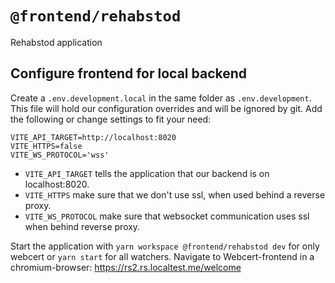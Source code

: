 # `@frontend/rehabstod`

Rehabstod application

## Configure frontend for local backend

Create a `.env.development.local` in the same folder as `.env.development`. This file will hold our configuration overrides and will be ignored by git. Add the following or change settings to fit your need:

```
VITE_API_TARGET=http://localhost:8020
VITE_HTTPS=false
VITE_WS_PROTOCOL='wss'
```

- `VITE_API_TARGET` tells the application that our backend is on localhost:8020.
- `VITE_HTTPS` make sure that we don't use ssl, when used behind a reverse proxy.
- `VITE_WS_PROTOCOL` make sure that websocket communication uses ssl when behind reverse proxy.

Start the application with `yarn workspace @frontend/rehabstod dev` for only webcert or `yarn start` for all watchers. Navigate to Webcert-frontend in a chromium-browser: https://rs2.rs.localtest.me/welcome
